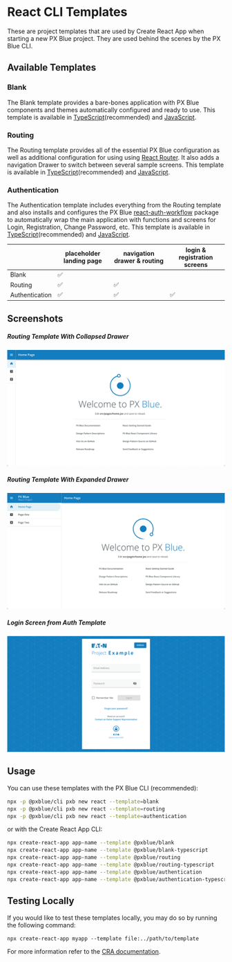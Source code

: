 # React CLI Templates

These are project templates that are used by Create React App when starting a new PX Blue project. They are used behind the scenes by the PX Blue CLI.

## Available Templates

### Blank
The Blank template provides a bare-bones application with PX Blue components and themes automatically configured and ready to use. This template is available in [TypeScript](https://www.npmjs.com/package/@pxblue/cra-template-blank-typescript)(recommended) and [JavaScript](https://www.npmjs.com/package/@pxblue/cra-template-blank).

### Routing
The Routing template provides all of the essential PX Blue configuration as well as additional configuration for using using [React Router](https://reactrouter.com/). It also adds a navigation Drawer to switch between several sample screens. This template is available in [TypeScript](https://www.npmjs.com/package/@pxblue/cra-template-routing-typescript)(recommended) and [JavaScript](https://www.npmjs.com/package/@pxblue/cra-template-routing).

### Authentication
The Authentication template includes everything from the Routing template and also installs and configures the PX Blue [react-auth-workflow](https://www.npmjs.com/package/@pxblue/react-auth-workflow) package to automatically wrap the main application with functions and screens for Login, Registration, Change Password, etc. This template is available in [TypeScript](https://www.npmjs.com/package/@pxblue/cra-template-authentication-typescript)(recommended) and [JavaScript](https://www.npmjs.com/package/@pxblue/cra-template-authentication).

|                | placeholder landing page | navigation drawer & routing  | login & registration screens  |
| -------------- | -- | -- | -- |
| Blank          | ✅ |    |    |
| Routing        | ✅ | ✅ |    |
| Authentication | ✅ | ✅ | ✅ |


## Screenshots
##### Routing Template With Collapsed Drawer
![Routing Template With Collapsed Drawer](./images/routing.png)
##### Routing Template With Expanded Drawer
![Routing Template With Expanded Drawer](./images/routing-expanded.png)
##### Login Screen from Auth Template
![Authentication Template Login](./images/authentication.png)

## Usage
You can use these templates with the PX Blue CLI (recommended):

```sh
npx -p @pxblue/cli pxb new react --template=blank
npx -p @pxblue/cli pxb new react --template=routing
npx -p @pxblue/cli pxb new react --template=authentication
```

or with the Create React App CLI:

```sh
npx create-react-app app-name --template @pxblue/blank
npx create-react-app app-name --template @pxblue/blank-typescript
npx create-react-app app-name --template @pxblue/routing
npx create-react-app app-name --template @pxblue/routing-typescript
npx create-react-app app-name --template @pxblue/authentication
npx create-react-app app-name --template @pxblue/authentication-typescript
```

## Testing Locally
If you would like to test these templates locally, you may do so by running the following command:
```
npx create-react-app myapp --template file:../path/to/template
```
For more information refer to the [CRA documentation](https://create-react-app.dev/docs/custom-templates/).